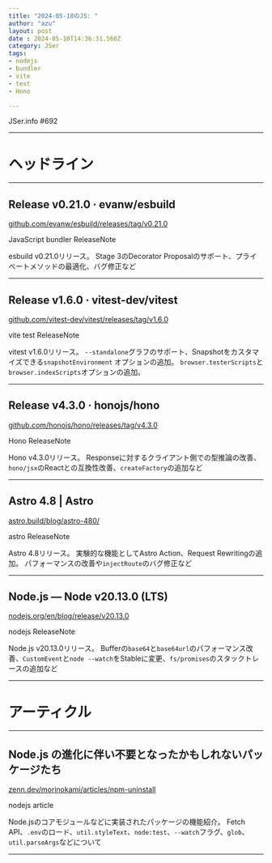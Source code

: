 ```yaml
---
title: "2024-05-10のJS: "
author: "azu"
layout: post
date : 2024-05-10T14:36:31.560Z
category: JSer
tags:
- nodejs
- bundler
- vite
- test
- Hono

---
```


JSer.info #692

----

<h1 class="site-genre">ヘッドライン</h1>

----

## Release v0.21.0 · evanw/esbuild
[github.com/evanw/esbuild/releases/tag/v0.21.0](https://github.com/evanw/esbuild/releases/tag/v0.21.0 "Release v0.21.0 · evanw/esbuild")
<p class="jser-tags jser-tag-icon"><span class="jser-tag">JavaScript</span> <span class="jser-tag">bundler</span> <span class="jser-tag">ReleaseNote</span></p>

esbuild v0.21.0リリース。
Stage 3のDecorator Proposalのサポート、プライベートメソッドの最適化、バグ修正など


----

## Release v1.6.0 · vitest-dev/vitest
[github.com/vitest-dev/vitest/releases/tag/v1.6.0](https://github.com/vitest-dev/vitest/releases/tag/v1.6.0 "Release v1.6.0 · vitest-dev/vitest")
<p class="jser-tags jser-tag-icon"><span class="jser-tag">vite</span> <span class="jser-tag">test</span> <span class="jser-tag">ReleaseNote</span></p>

vitest v1.6.0リリース。
`--standalone`グラフのサポート、Snapshotをカスタマイズできる`snapshotEnvironment` オプションの追加。
`browser.testerScripts`と`browser.indexScripts`オプションの追加。


----

## Release v4.3.0 · honojs/hono
[github.com/honojs/hono/releases/tag/v4.3.0](https://github.com/honojs/hono/releases/tag/v4.3.0 "Release v4.3.0 · honojs/hono")
<p class="jser-tags jser-tag-icon"><span class="jser-tag">Hono</span> <span class="jser-tag">ReleaseNote</span></p>

Hono v4.3.0リリース。
Responseに対するクライアント側での型推論の改善、`hono/jsx`のReactとの互換性改善、`createFactory`の追加など


----

## Astro 4.8 | Astro
[astro.build/blog/astro-480/](https://astro.build/blog/astro-480/ "Astro 4.8 | Astro")
<p class="jser-tags jser-tag-icon"><span class="jser-tag">astro</span> <span class="jser-tag">ReleaseNote</span></p>

Astro 4.8リリース。
実験的な機能としてAstro Action、Request Rewritingの追加。
パフォーマンスの改善や`injectRoute`のバグ修正など


----

## Node.js — Node v20.13.0 (LTS)
[nodejs.org/en/blog/release/v20.13.0](https://nodejs.org/en/blog/release/v20.13.0 "Node.js — Node v20.13.0 (LTS)")
<p class="jser-tags jser-tag-icon"><span class="jser-tag">nodejs</span> <span class="jser-tag">ReleaseNote</span></p>

Node.js v20.13.0リリース。
Bufferの`base64`と`base64url`のパフォーマンス改善、`CustomEvent`と`node --watch`をStableに変更、`fs/promises`のスタックトレースの追加など


----
<h1 class="site-genre">アーティクル</h1>

----

## Node.js の進化に伴い不要となったかもしれないパッケージたち
[zenn.dev/morinokami/articles/npm-uninstall](https://zenn.dev/morinokami/articles/npm-uninstall "Node.js の進化に伴い不要となったかもしれないパッケージたち")
<p class="jser-tags jser-tag-icon"><span class="jser-tag">nodejs</span> <span class="jser-tag">article</span></p>

Node.jsのコアモジュールなどに実装されたパッケージの機能紹介。
Fetch API、`.env`のロード、`util.styleText`、`node:test`、`--watch`フラグ、`glob`、`util.parseArgs`などについて


----
